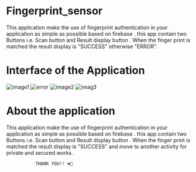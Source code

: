 # Fingerprint_sensor

This application make the use of fingerprint authentication in your application as simple as possible based on firebase .
this app contain two Buttons i.e. Scan button and Result display button . When the finger print is matched the result display is "SUCCESS"
otherwise "ERROR".


# Interface of the Application
 
  
![image1](https://user-images.githubusercontent.com/117963273/233859533-41a61b1c-bce2-4c37-85f3-cab4d352e208.jpg)
![error](https://user-images.githubusercontent.com/117963273/233859414-07afd9ef-029f-4fc2-8428-55062827504f.jpg)
![image2](https://user-images.githubusercontent.com/117963273/233859017-c39e5a8d-52f4-4392-826c-5f048fdef0c6.jpg)
![imag3](https://user-images.githubusercontent.com/117963273/233859021-01f6bc77-09eb-429e-b611-136c02927f92.jpg)


# About the application

This application make the use of fingerprint authentication in your application as simple as possible based on firebase .
this app contain two Buttons i.e. Scan button and Result display button . When the finger print is matched the result display is "SUCCESS"
and move to another activity for private and secured works. 

               THANK YOU!! ❤️🫰
